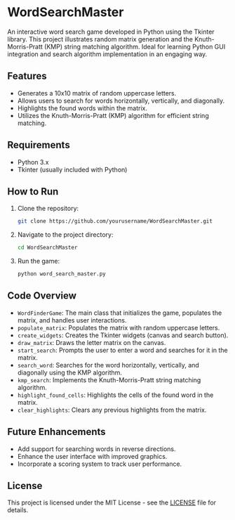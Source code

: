 
# WordSearchMaster
An interactive word search game developed in Python using the Tkinter library. This project illustrates random matrix generation and the Knuth-Morris-Pratt (KMP) string matching algorithm. Ideal for learning Python GUI integration and search algorithm implementation in an engaging way.

## Features

- Generates a 10x10 matrix of random uppercase letters.
- Allows users to search for words horizontally, vertically, and diagonally.
- Highlights the found words within the matrix.
- Utilizes the Knuth-Morris-Pratt (KMP) algorithm for efficient string matching.

## Requirements

- Python 3.x
- Tkinter (usually included with Python)

## How to Run

1. Clone the repository:
    ```sh
    git clone https://github.com/yourusername/WordSearchMaster.git
    ```
2. Navigate to the project directory:
    ```sh
    cd WordSearchMaster
    ```
3. Run the game:
    ```sh
    python word_search_master.py
    ```

## Code Overview

- `WordFinderGame`: The main class that initializes the game, populates the matrix, and handles user interactions.
- `populate_matrix`: Populates the matrix with random uppercase letters.
- `create_widgets`: Creates the Tkinter widgets (canvas and search button).
- `draw_matrix`: Draws the letter matrix on the canvas.
- `start_search`: Prompts the user to enter a word and searches for it in the matrix.
- `search_word`: Searches for the word horizontally, vertically, and diagonally using the KMP algorithm.
- `kmp_search`: Implements the Knuth-Morris-Pratt string matching algorithm.
- `highlight_found_cells`: Highlights the cells of the found word in the matrix.
- `clear_highlights`: Clears any previous highlights from the matrix.

## Future Enhancements

- Add support for searching words in reverse directions.
- Enhance the user interface with improved graphics.
- Incorporate a scoring system to track user performance.

## License

This project is licensed under the MIT License - see the [LICENSE](LICENSE) file for details.
